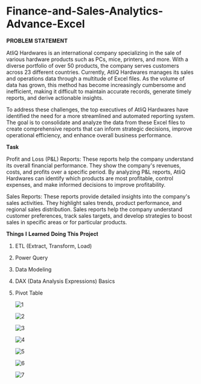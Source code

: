 # Finance-and-Sales-Analytics-Advance-Excel

𝐏𝐑𝐎𝐁𝐋𝐄𝐌 𝐒𝐓𝐀𝐓𝐄𝐌𝐄𝐍𝐓

AtliQ Hardwares is an international company specializing in the sale of various hardware products such as PCs, mice, printers, and more.  With a diverse portfolio of over 50 products, the company serves customers across 23 different countries.  Currently, AtliQ Hardwares manages its sales and operations data through a multitude of Excel files. As the volume of data has grown, this method has become increasingly cumbersome and inefficient, making it difficult to maintain accurate records, generate timely reports, and derive actionable insights. 

To address these challenges, the top executives of AtliQ Hardwares have identified the need for a more streamlined and automated reporting system. The goal is to consolidate and analyze the data from these Excel files to create comprehensive reports that can inform strategic decisions, improve operational efficiency, and enhance overall business performance.

𝐓𝐚𝐬𝐤

Profit and Loss (P&L) Reports: These reports help the company understand its overall financial performance. They show the company's revenues, costs, and profits over a specific period. By analyzing P&L reports, AtliQ Hardwares can identify which products are most profitable, control expenses, and make informed decisions to improve profitability.

Sales Reports: These reports provide detailed insights into the company's sales activities. They highlight sales trends, product performance, and regional sales distribution. Sales reports help the company understand customer preferences, track sales targets, and develop strategies to boost sales in specific areas or for particular products.

𝐓𝐡𝐢𝐧𝐠𝐬 𝐈 𝐋𝐞𝐚𝐫𝐧𝐞𝐝 𝐃𝐨𝐢𝐧𝐠 𝐓𝐡𝐢𝐬 𝐏𝐫𝐨𝐣𝐞𝐜𝐭

1. ETL (Extract, Transform, Load)
2. Power Query
3. Data Modeling
4. DAX (Data Analysis Expressions) Basics
5. Pivot Table

   ![1](https://github.com/Niluthpal/Finance-and-Sales-Analytics-Advance-Excel/assets/110477630/03acd664-e3b2-4ab8-a93d-01572afb76c0)

   ![2](https://github.com/Niluthpal/Finance-and-Sales-Analytics-Advance-Excel/assets/110477630/ebe33a6b-4e4c-4d38-84b7-23cdffe0f60c)

   ![3](https://github.com/Niluthpal/Finance-and-Sales-Analytics-Advance-Excel/assets/110477630/c923116d-6b9f-458f-8f32-03feed923ff0)

   ![4](https://github.com/Niluthpal/Finance-and-Sales-Analytics-Advance-Excel/assets/110477630/ae595393-ea89-4235-8d66-01a8d9117ab0)

   ![5](https://github.com/Niluthpal/Finance-and-Sales-Analytics-Advance-Excel/assets/110477630/0d5c4461-ebe5-48db-8040-3fc2ff4b0d10)

   ![6](https://github.com/Niluthpal/Finance-and-Sales-Analytics-Advance-Excel/assets/110477630/c15a3761-eac6-44f4-8649-12b0260a2a7f)

   ![7](https://github.com/Niluthpal/Finance-and-Sales-Analytics-Advance-Excel/assets/110477630/7596f163-30f2-4d28-93d1-4a902188715c)






